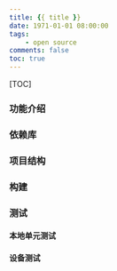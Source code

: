 ```yaml
---
title: {{ title }}
date: 1971-01-01 08:00:00
tags:
	- open source
comments: false
toc: true
---
```


[TOC]

### 功能介绍

<!-- more -->

### 依赖库

### 项目结构

### 构建

### 测试
#### 本地单元测试
#### 设备测试